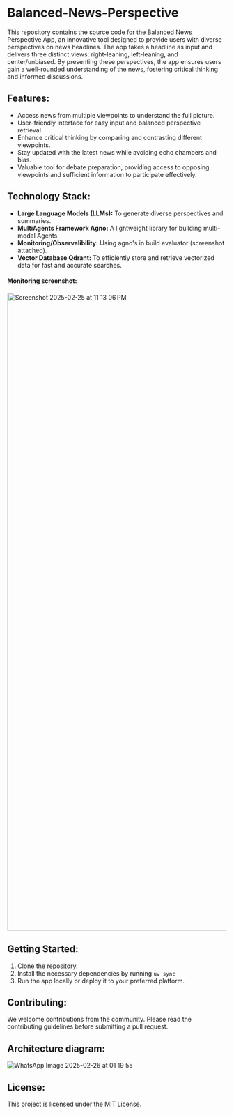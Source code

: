 # Balanced-News-Perspective

This repository contains the source code for the Balanced News Perspective App, an innovative tool designed to provide users with diverse perspectives on news headlines. The app takes a headline as input and delivers three distinct views: right-leaning, left-leaning, and center/unbiased. By presenting these perspectives, the app ensures users gain a well-rounded understanding of the news, fostering critical thinking and informed discussions.

## Features:
- Access news from multiple viewpoints to understand the full picture.
- User-friendly interface for easy input and balanced perspective retrieval.
- Enhance critical thinking by comparing and contrasting different viewpoints.
- Stay updated with the latest news while avoiding echo chambers and bias.
- Valuable tool for debate preparation, providing access to opposing viewpoints and sufficient information to participate effectively.

## Technology Stack:
- **Large Language Models (LLMs):** To generate diverse perspectives and summaries.
- **MultiAgents Framework Agno:** A lightweight library for building multi-modal Agents.
- **Monitoring/Observalibility:** Using agno's in build evaluator (screenshot attached).
- **Vector Database Qdrant:** To efficiently store and retrieve vectorized data for fast and accurate searches.

#### Monitoring screenshot:
<img width="1465" alt="Screenshot 2025-02-25 at 11 13 06 PM" src="https://github.com/user-attachments/assets/079977e0-7a53-4bde-8cc3-4d0607e91fb8" />

  
## Getting Started:
1. Clone the repository.
2. Install the necessary dependencies by running `uv sync`
3. Run the app locally or deploy it to your preferred platform.

## Contributing:
We welcome contributions from the community. Please read the contributing guidelines before submitting a pull request.

## Architecture diagram:
![WhatsApp Image 2025-02-26 at 01 19 55](https://github.com/user-attachments/assets/7ea29f1b-8a88-4fab-883b-9e1c26f40e20)


## License:
This project is licensed under the MIT License.
